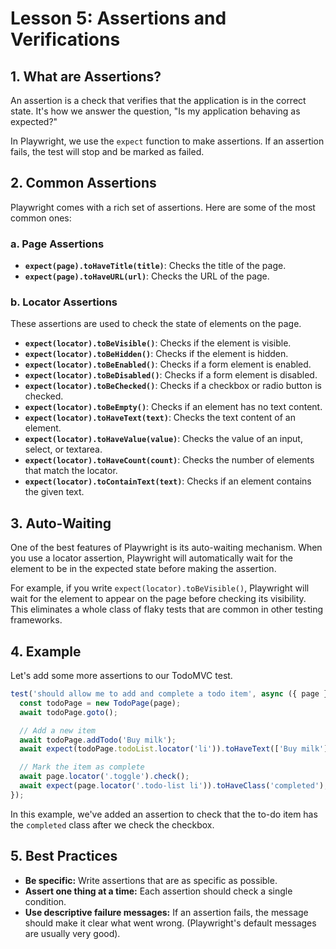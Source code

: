 # Lesson 5: Assertions and Verifications

## 1. What are Assertions?

An assertion is a check that verifies that the application is in the correct state. It's how we answer the question, "Is my application behaving as expected?"

In Playwright, we use the `expect` function to make assertions. If an assertion fails, the test will stop and be marked as failed.

## 2. Common Assertions

Playwright comes with a rich set of assertions. Here are some of the most common ones:

### a. Page Assertions

-   **`expect(page).toHaveTitle(title)`**: Checks the title of the page.
-   **`expect(page).toHaveURL(url)`**: Checks the URL of the page.

### b. Locator Assertions

These assertions are used to check the state of elements on the page.

-   **`expect(locator).toBeVisible()`**: Checks if the element is visible.
-   **`expect(locator).toBeHidden()`**: Checks if the element is hidden.
-   **`expect(locator).toBeEnabled()`**: Checks if a form element is enabled.
-   **`expect(locator).toBeDisabled()`**: Checks if a form element is disabled.
-   **`expect(locator).toBeChecked()`**: Checks if a checkbox or radio button is checked.
-   **`expect(locator).toBeEmpty()`**: Checks if an element has no text content.
-   **`expect(locator).toHaveText(text)`**: Checks the text content of an element.
-   **`expect(locator).toHaveValue(value)`**: Checks the value of an input, select, or textarea.
-   **`expect(locator).toHaveCount(count)`**: Checks the number of elements that match the locator.
-   **`expect(locator).toContainText(text)`**: Checks if an element contains the given text.

## 3. Auto-Waiting

One of the best features of Playwright is its auto-waiting mechanism. When you use a locator assertion, Playwright will automatically wait for the element to be in the expected state before making the assertion.

For example, if you write `expect(locator).toBeVisible()`, Playwright will wait for the element to appear on the page before checking its visibility. This eliminates a whole class of flaky tests that are common in other testing frameworks.

## 4. Example

Let's add some more assertions to our TodoMVC test.

```typescript
test('should allow me to add and complete a todo item', async ({ page }) => {
  const todoPage = new TodoPage(page);
  await todoPage.goto();

  // Add a new item
  await todoPage.addTodo('Buy milk');
  await expect(todoPage.todoList.locator('li')).toHaveText(['Buy milk']);

  // Mark the item as complete
  await page.locator('.toggle').check();
  await expect(page.locator('.todo-list li')).toHaveClass('completed');
});
```

In this example, we've added an assertion to check that the to-do item has the `completed` class after we check the checkbox.

## 5. Best Practices

-   **Be specific:** Write assertions that are as specific as possible.
-   **Assert one thing at a time:** Each assertion should check a single condition.
-   **Use descriptive failure messages:** If an assertion fails, the message should make it clear what went wrong. (Playwright's default messages are usually very good).